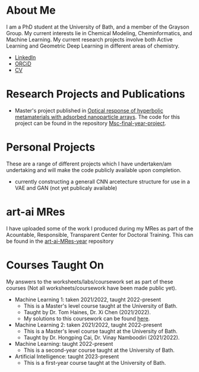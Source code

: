 # About Me

I am a PhD student at the University of Bath, and a member of the Grayson Group. My current interests lie in Chemical Modeling, Cheminformatics, and Machine Learning. My current research projects involve both Active Learning and Geometric Deep Learning in different areas of chemistry.

- [LinkedIn](https://uk.linkedin.com/in/ferdinand-krammer-61b9a5160)
- [ORCiD](https://orcid.org/0000-0003-2870-8492)
- [CV](my-CV-2024.pdf)

# Research Projects and Publications

- Master's project published in [Optical response of hyperbolic metamaterials with adsorbed nanoparticle arrays](https://pubs.rsc.org/en/content/articlehtml/2022/nh/d2nh00015f). The code for this project can be found in the repository [Msc-final-year-project](https://github.com/ferdiekrammer/Msc-final-year-project).

# Personal Projects

These are a range of different projects which I have undertaken/am undertaking and will make the code publicly available upon completion.
- currently constructing a generall CNN arcetecture structure for use in a VAE and GAN (not yet publicaly available)

# art-ai MRes

I have uploaded some of the work I produced during my MRes as part of the Acountable, Responsible, Transparent Center for Doctoral Training. This can be found in the [art-ai-MRes-year](https://github.com/ferdiekrammer/art-ai-MRes-year) repository

# Courses Taught On
My answers to the worksheets/labs/coursework set as part of these courses (Not all worksheets/coursework have been made public yet).

- Machine Learning 1: taken 2021/2022, taught 2022-present
  - This is a Master's level course taught at the University of Bath.
  - Taught by Dr. Tom Haines, Dr. Xi Chen (2021/2022).
  - My solutions to this coursework can be found [here](https://github.com/ferdiekrammer/art-ai-MRes-year/tree/main/ML1).
- Machine Learning 2: taken 2021/2022, taught 2022-present
  - This is a Master's level course taught at the University of Bath.
  - Taught by Dr. Hongping Cai, Dr. Vinay Namboodiri (2021/2022).
- Machine Learning: taught 2022-present
  - This is a second-year course taught at the University of Bath.
- Artificial Intelligence: taught 2023-present
  - This is a first-year course taught at the University of Bath.
